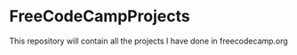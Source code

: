 # FreeCodeCampProjects
This repository will contain all the projects I have done in freecodecamp.org
